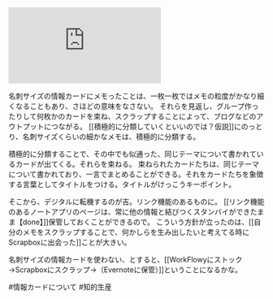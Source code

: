 ![](https://gyazo.com/adc254919032d47d1ee4567af1699a6e.img)

名刺サイズの情報カードにメモったことは、一枚一枚ではメモの粒度がかなり細くなることもあり、さほどの意味をなさない。
それらを見返し、グループ作ったりして何枚かのカードを束ね、スクラップすることによって、ブログなどのアウトプットにつながる。
[[積極的に分類していくといいのでは？仮説]]にのっとり、名刺サイズくらいの細かなメモは、積極的に分類する。

積極的に分類することで、その中でも似通った、同じテーマについて書かれているカードが出てくる。それらを束ねる。
束ねられたカードたちは、同じテーマについて書かれており、一言でまとめることができる。それをカードたちを象徴する言葉としてタイトルをつける。タイトルがけっこうキーポイント。

そこから、デジタルに転機するのが吉。リンク機能のあるものに。
[[リンク機能のあるノートアプリのページは、常に他の情報と結びつくスタンバイができたまま【done】]]保管しておくことができるので。
こういう方針が立ったのは、[[自分のメモをスクラップすることで、何かしらを生み出したいと考えてる時にScrapboxに出会った]]ことが大きい。

名刺サイズの情報カードを使わない、とすると、[[WorkFlowyにストック→Scrapboxにスクラップ→（Evernoteに保管）]]ということになるかな。

#情報カードについて #知的生産 